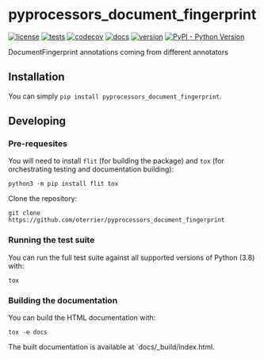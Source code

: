 # pyprocessors_document_fingerprint

[![license](https://img.shields.io/github/license/oterrier/pyprocessors_document_fingerprint)](https://github.com/oterrier/pyprocessors_document_fingerprint/blob/master/LICENSE)
[![tests](https://github.com/oterrier/pyprocessors_document_fingerprint/workflows/tests/badge.svg)](https://github.com/oterrier/pyprocessors_document_fingerprint/actions?query=workflow%3Atests)
[![codecov](https://img.shields.io/codecov/c/github/oterrier/pyprocessors_document_fingerprint)](https://codecov.io/gh/oterrier/pyprocessors_document_fingerprint)
[![docs](https://img.shields.io/readthedocs/pyprocessors_document_fingerprint)](https://pyprocessors_document_fingerprint.readthedocs.io)
[![version](https://img.shields.io/pypi/v/pyprocessors_document_fingerprint)](https://pypi.org/project/pyprocessors_document_fingerprint/)
[![PyPI - Python Version](https://img.shields.io/pypi/pyversions/pyprocessors_document_fingerprint)](https://pypi.org/project/pyprocessors_document_fingerprint/)

DocumentFingerprint annotations coming from different annotators

## Installation

You can simply `pip install pyprocessors_document_fingerprint`.

## Developing

### Pre-requesites

You will need to install `flit` (for building the package) and `tox` (for orchestrating testing and documentation building):

```
python3 -m pip install flit tox
```

Clone the repository:

```
git clone https://github.com/oterrier/pyprocessors_document_fingerprint
```

### Running the test suite

You can run the full test suite against all supported versions of Python (3.8) with:

```
tox
```

### Building the documentation

You can build the HTML documentation with:

```
tox -e docs
```

The built documentation is available at `docs/_build/index.html.
